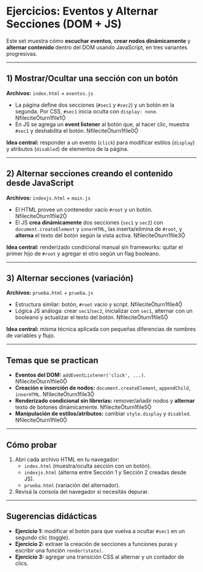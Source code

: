 
# Ejercicios: Eventos y Alternar Secciones (DOM + JS)

Este set muestra cómo **escuchar eventos**, **crear nodos dinámicamente** y **alternar contenido** dentro del DOM usando JavaScript, en tres variantes progresivas.

---

## 1) Mostrar/Ocultar una sección con un botón
**Archivos:** `index.html` + `eventos.js`

- La página define dos secciones (`#sec1` y `#sec2`) y un botón en la segunda. Por CSS, `#sec1` inicia oculta con `display: none`. fileciteturn1file1  
- En JS se agrega un **event listener** al botón que, al hacer clic, muestra `#sec1` y deshabilita el botón. fileciteturn1file0

**Idea central:** responder a un evento (`click`) para modificar estilos (`display`) y atributos (`disabled`) de elementos de la página.

---

## 2) Alternar secciones creando el contenido desde JavaScript
**Archivos:** `indexjs.html` + `main.js`

- El HTML provee un contenedor vacío `#root` y un botón. fileciteturn1file2  
- El JS **crea dinámicamente** dos secciones (`sec1` y `sec2`) con `document.createElement` y `innerHTML`, las inserta/elimina de `#root`, y **alterna** el texto del botón según la vista activa. fileciteturn1file3

**Idea central:** renderizado condicional manual sin frameworks: quitar el primer hijo de `#root` y agregar el otro según un flag booleano.

---

## 3) Alternar secciones (variación)
**Archivos:** `prueba.html` + `prueba.js`

- Estructura similar: botón, `#root` vacío y script. fileciteturn1file4  
- Lógica JS análoga: crear `sec1`/`sec2`, inicializar con `sec1`, alternar con un booleano y actualizar el texto del botón. fileciteturn1file5

**Idea central:** misma técnica aplicada con pequeñas diferencias de nombres de variables y flujo.

---

## Temas que se practican
- **Eventos del DOM:** `addEventListener('click', ...)`. fileciteturn1file0  
- **Creación e inserción de nodos:** `document.createElement`, `appendChild`, `innerHTML`. fileciteturn1file3  
- **Renderizado condicional sin librerías:** remover/añadir nodos y **alternar** texto de botones dinámicamente. fileciteturn1file5  
- **Manipulación de estilos/atributos:** cambiar `style.display` y `disabled`. fileciteturn1file0

---

## Cómo probar
1. Abrí cada archivo HTML en tu navegador:
   - `index.html` (muestra/oculta sección con un botón).
   - `indexjs.html` (alterna entre Sección 1 y Sección 2 creadas desde JS).
   - `prueba.html` (variación del alternador).
2. Revisá la consola del navegador si necesitás depurar.

---

## Sugerencias didácticas
- **Ejercicio 1:** modificar el botón para que vuelva a ocultar `#sec1` en un segundo clic (toggle).
- **Ejercicio 2:** extraer la creación de secciones a funciones puras y escribir una función `render(state)`.
- **Ejercicio 3:** agregar una transición CSS al alternar y un contador de clics.
